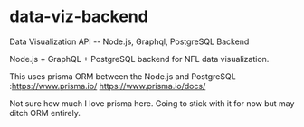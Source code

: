 # data-viz-backend
Data Visualization API -- Node.js, Graphql, PostgreSQL Backend

Node.js + GraphQL + PostgreSQL backend for NFL data visualization.

This uses prisma ORM between the Node.js and PostgreSQL :https://www.prisma.io/  https://www.prisma.io/docs/

Not sure how much I love prisma here. Going to stick with it for now but may ditch ORM entirely. 

